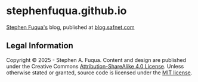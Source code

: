 # stephenfuqua.github.io

[Stephen Fuqua's](https://www.safnet.com) blog, published at [blog.safnet.com](https://blog.safnet.com)

## Legal Information

Copyright © 2025 - Stephen A. Fuqua. Content and design are published under the
Creative Commons [Attribution-ShareAlike 4.0
License](https://creativecommons.org/licenses/by-sa/4.0/). Unless otherwise
stated or granted, source code is licensed under the [MIT license](./LICENSE).
